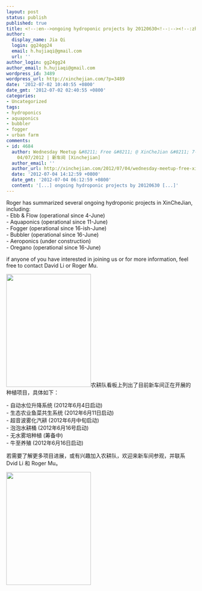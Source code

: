 ```yaml
---
layout: post
status: publish
published: true
title: <!--:en-->ongoing hydroponic projects by 20120630<!--:--><!--:zh-->新车间农耕队正在开展的项目20120630<!--:-->
author:
  display_name: Jia Qi
  login: gg24gg24
  email: h.hujiaqi@gmail.com
  url: ''
author_login: gg24gg24
author_email: h.hujiaqi@gmail.com
wordpress_id: 3489
wordpress_url: http://xinchejian.com/?p=3489
date: '2012-07-02 10:40:55 +0800'
date_gmt: '2012-07-02 02:40:55 +0800'
categories:
- Uncategorized
tags:
- hydroponics
- aquaponics
- bubbler
- fogger
- urban farm
comments:
- id: 4684
  author: Wednesday Meetup &#8211; Free &#8211; @ XinCheJian &#8211; 7-9pm &#8211;
    04/07/2012 | 新车间 [Xinchejian]
  author_email: ''
  author_url: http://xinchejian.com/2012/07/04/wednesday-meetup-free-xinchejian-7-9pm-04072012/
  date: '2012-07-04 14:12:59 +0800'
  date_gmt: '2012-07-04 06:12:59 +0800'
  content: '[...] ongoing hydroponic projects by 20120630 [...]'
---
```

<p><!--:en-->Roger has summarized several ongoing hydroponic projects in XinCheJian, including:<br />
- Ebb &amp; Flow (operational since 4-June)<br />
- Aquaponics (operational since 11-June)<br />
- Fogger (operational since 16-ish-June)<br />
- Bubbler (operational since 16-June)<br />
- Aeroponics (under construction)<br />
- Oregano (operational since 16-June)</p>
<p>if anyone of you have interested in joining us or for more information, feel free to contact David Li or Roger Mu.</p>
<p><a href="http://xinchejian.com/2012/07/02/ongoing-hydroponic-projects-by-20120630/ongoing_hydroponic_projects_xcj/" rel="attachment wp-att-3490"><img src="http://xinchejian.com/wp-content/uploads/2012/07/ongoing_hydroponic_projects_XCJ-225x300.jpg" alt="" width="225" height="300" class="alignnone size-medium wp-image-3490" /></a><!--:--><!--:zh-->农耕队看板上列出了目前新车间正在开展的种植项目，具体如下：</p>
<p>- 自动水位升降系统 (2012年6月4日启动)<br />
- 生态农业鱼菜共生系统 (2012年6月11日启动)<br />
- 超音波雾化汽耕 (2012年6月中旬启动)<br />
- 泡泡水耕桶 (2012年6月16号启动)<br />
- 无水雾培种植 (筹备中)<br />
- 牛至养殖 (2012年6月16日启动)</p>
<p>若需要了解更多项目进展，或有兴趣加入农耕队，欢迎来新车间参观，并联系 Dvid Li 和 Roger Mu。</p>
<p><a href="http://xinchejian.com/2012/07/02/ongoing-hydroponic-projects-by-20120630/ongoing_hydroponic_projects_xcj/" rel="attachment wp-att-3490"><img src="http://xinchejian.com/wp-content/uploads/2012/07/ongoing_hydroponic_projects_XCJ-225x300.jpg" alt="" width="225" height="300" class="alignnone size-medium wp-image-3490" /></a><!--:--></p>
